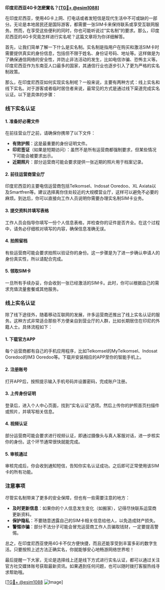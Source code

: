 **印度尼西亚4G卡怎麽實名？[[TG💪+ @esim1088](https://t.me/s/esim1088)]**

在印度尼西亚，使用4G卡上网、打电话或者发短信是现代生活中不可或缺的一部分。无论是本地居民还是国际游客，都需要一张SIM卡来保持联系或享受互联网服务。然而，在享受这些便利的同时，你也可能听说过“实名制”的要求。那么，印度尼西亚的4G卡究竟怎样进行实名呢？这篇文章将为你详细解答。

首先，让我们简单了解一下什么是实名制。实名制是指用户在购买和激活SIM卡时需要提供真实的身份信息，包括但不限于姓名、身份证号码、地址等。这样做是为了确保通信网络的安全性，并防止非法活动的发生，比如电信诈骗、恐怖主义等。印度尼西亚作为东南亚人口最多的国家，其通信行业也逐步引入了更为严格的实名制政策。

那么，在印度尼西亚如何实现实名制呢？一般来说，主要有两种方式：线上实名和线下实名。对于游客或者临时居住者来说，最常见的方式是通过线下渠道完成实名认证。以下是具体的步骤：

### 线下实名认证

#### 1. 准备好必需文件
在前往营业厅之前，请确保你携带了以下文件：
- **有效护照**：这是最重要的身份证明文件。
- **印尼签证**（如果是短期访问）：虽然不是所有运营商都强制要求，但某些情况下可能会被要求出示。
- **近期照片**：部分运营商可能会要求提供一张近期的照片用于档案记录。

#### 2. 前往运营商营业厅
印度尼西亚的主要电信运营商包括Telkomsel、Indosat Ooredoo、XL Axiata以及Smartfren等。建议选择离你住处较近的大规模营业厅，这样可以避免不必要的麻烦。到达后，你可以直接向工作人员说明你需要办理实名制SIM卡业务。

#### 3. 提交资料并填写表格
工作人员会指导你填写一份个人信息表格，并检查你的证件是否齐全。在这个过程中，请务必仔细核对填写的内容，确保信息准确无误。

#### 4. 拍照留档
有些运营商可能会要求拍照以验证你的身份。这一步骤是为了进一步确认申请人的身份真实性，所以请配合完成。

#### 5. 领取SIM卡
一旦所有手续办妥，你会收到一张已经激活的SIM卡。此时，你可以根据自己的需求充值流量套餐或其他服务。

### 线上实名认证

除了线下途径外，随着移动互联网的发展，许多运营商还推出了线上实名认证的服务。这种方式非常适合那些不方便亲自到营业厅的人群，比如长期居住在印尼的外籍人士。具体流程如下：

#### 1. 下载官方APP
每个运营商都有自己的手机应用程序，比如Telkomsel的MyTelkomsel、Indosat Ooredoo的IM3 Ooredoo等。下载并安装相应的APP至你的智能手机上。

#### 2. 注册账号
打开APP后，按照提示输入手机号码并设置密码，完成账户注册。

#### 3. 上传身份证明
登录后，进入个人中心页面，找到“实名认证”选项。然后上传你的护照首页扫描件或照片，并填写相关信息。

#### 4. 视频认证
部分运营商可能会要求进行视频认证，即通过摄像头与真人客服对话，进一步核实你的身份。这个环节通常很快就能完成。

#### 5. 审核通过
审核完成后，你会收到通知短信，告知你实名认证成功。之后即可正常使用该SIM卡的所有功能。

### 注意事项

尽管实名制带来了更多的安全保障，但也有一些需要注意的地方：

- **及时更新信息**：如果你的个人信息发生变化（如搬家），记得尽快联系运营商更新资料。
- **保护隐私**：不要随意透露自己的SIM卡相关信息给他人，以免造成财产损失。
- **警惕诈骗**：部分不法分子可能会冒充运营商工作人员骗取钱财，一定要提高警惕。

总之，在印度尼西亚使用4G卡不仅方便快捷，而且还能享受到丰富多彩的数字生活。只要按照上述方法正确实名，你就能够安心地畅游网络世界啦！

最后提醒一下大家，无论是选择线上还是线下方式进行实名认证，都可以通过关注官方社交媒体账号获取最新资讯。如果遇到任何问题，也可以随时拨打客服热线寻求帮助哦。

[[TG💪+ @esim1088](https://t.me/s/esim1088) ![Image](https://i.postimg.cc/4NQfJmqS/Snipaste-2025-05-13-00-14-12.png)]